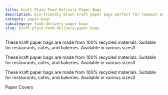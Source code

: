 ```yaml
---
title: Kraft Plain Food Delivery Paper Bags
description: Eco-friendly brown kraft paper bags perfect for takeout and delivery.
category: paper-bags
subcategory: food-delivery-paper-bags
slug: kraft-plain-food-delivery-paper-bags
---
```


These kraft paper bags are made from 100% recycled materials. Suitable for restaurants, cafes, and bakeries. Available in various sizes3

These kraft paper bags are made from 100% recycled materials. Suitable for restaurants, cafes, and bakeries. Available in various sizes3


These kraft paper bags are made from 100% recycled materials. Suitable for restaurants, cafes, and bakeries. Available in various sizes3






Paper Covers
